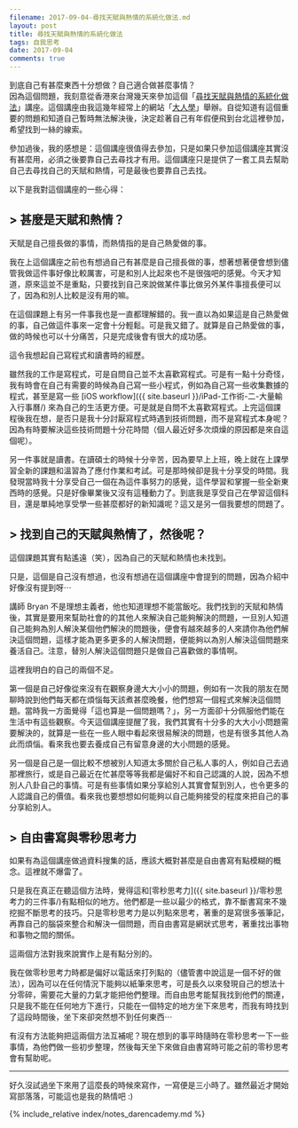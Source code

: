 ```yaml
---
filename: 2017-09-04-尋找天賦與熱情的系統化做法.md
layout: post
title: 尋找天賦與熱情的系統化做法
tags: 自我思考
date: 2017-09-04
comments: true
---
```

到底自己有甚麼東西十分想做？自己適合做甚麼事情？  
因為這個問題，我刻意從香港來台灣幾天來參加這個「[尋找天賦與熱情的系統化做法](https://www.darencademy.com/activity/view/id/13680)」講座。這個講座由我這幾年經常上的網站「[大人學](https://www.darencademy.com)」舉辦。自從知道有這個重要的問題和知道自己暫時無法解決後，決定趁著自己有年假便飛到台北這裡參加，希望找到一絲的線索。

參加過後，我的感想是：這個講座很值得去參加，只是如果只參加這個講座其實沒有甚麼用，必須之後要靠自己去尋找才有用。這個講座只是提供了一套工具去幫助自己去尋找自己的天賦和熱情，可是最後也要靠自己去找。

以下是我對這個講座的一些心得：

## > 甚麼是天賦和熱情？

天賦是自己擅長做的事情，而熱情指的是自己熱愛做的事。

我在上這個講座之前也有想過自己有甚麼是自己擅長做的事，想著想著便會想到儘管我做這件事好像比較厲害，可是和別人比起來也不是很強吧的感覺。今天才知道，原來這並不是重點，只要找到自己來說做某件事比做另外某件事擅長便可以了，因為和別人比較是沒有用的嘛。

在這個課題上有另一件事我也是一直都理解錯的。我一直以為如果這是自己熱愛做的事，自己做這件事來一定會十分輕鬆。可是我又錯了。就算是自己熱愛做的事，做的時候也可以十分痛苦，只是完成後會有很大的成功感。

這令我想起自己寫程式和讀書時的經歷。

雖然我的工作是寫程式，可是自問自己並不太喜歡寫程式。可是有一點十分奇怪，我有時會在自己有需要的時候為自己寫一些小程式，例如為自己寫一些收集數據的程式，甚至是寫一些 [iOS workflow]({{ site.baseurl }}/iPad-工作術-二-大量輸入行事曆/) 來為自己的生活更方便。可是就是自問不太喜歡寫程式。上完這個課程後我在想，是否只是我十分討厭寫程式時遇到技術問題，而不是寫程式本身呢？因為有時要解決這些技術問題十分花時間（個人最近好多次煩燥的原因都是來自這個呢）。

另一件事就是讀書。在讀碩士的時候十分辛苦，因為要早上上班，晚上就在上課學習全新的課題和溫習為了應付作業和考試。可是那時候卻是我十分享受的時間。我發現當時我十分享受自己一個在為這件事努力的感覺，這件學習和掌握一些全新東西時的感覺。只是好像畢業後又沒有這種動力了。到底我是享受自己在學習這個科目，還是單純地享受學一些甚麼都好的新知識呢？這又是另一個我要想的問題了。

## > 找到自己的天賦與熱情了，然後呢？

這個課題其實有點遙遠（笑），因為自己的天賦和熱情也未找到。

只是，這個是自己沒有想過，也沒有想過在這個講座中會提到的問題，因為介紹中好像沒有提到呀⋯

講師 Bryan 不是理想主義者，他也知道理想不能當飯吃。我們找到的天賦和熱情後，其實是要用來幫助社會的的其他人來解決自己能夠解決的問題，一旦別人知道自己能夠為別人解決某個他們解決的問題後，便會有越來越多的人來請你為他們解決這個問題，這樣才能為更多更多的人解決問題，便能夠以為別人解決這個問題來養活自己。注意，替別人解決這個問題只是做自己喜歡做的事情啊。

這裡我明白的自己的兩個不足。

第一個是自己好像從來沒有在觀察身邊大大小小的問題，例如有一次我的朋友在閒聊時說到他們每天都在煩惱每天該煮甚麼晚餐，他們想寫一個程式來解決這個問題。當時我一方面覺得「這也算是一個問題嗎？」，另一方面卻十分佩服他們能在生活中有這些觀察。今天這個講座提醒了我，我們其實有十分多的大大小小問題需要解決的，就算是一些在一些人眼中看起來很易解決的問題，也是有很多其他人為此而煩惱。看來我也要去養成自己有留意身邊的大小問題的感覺。

另一個是自己是一個比較不想被別人知道太多關於自己私人事的人，例如自己去過那裡旅行，或是自己最近在忙甚麼等等我都是偏好不和自己認識的人說，因為不想別人八卦自己的事情。可是有些事情如果分享給別人其實會幫到別人，也令更多的人認識自己的價值。看來我也要想想如何能夠以自己能夠接受的程度來把自己的事分享給別人。

## > 自由書寫與零秒思考力

如果有為這個講座做過資料搜集的話，應該大概對甚麼是自由書寫有點模糊的概念。這裡就不爆雷了。

只是我在真正在聽這個方法時，覺得這和[零秒思考力]({{ site.baseurl }}/零秒思考力的三件事/)有點相似的地方。他們都是一些以最少的格式，靠不斷書寫來不幾挖掘不斷思考的技巧。只是零秒思考力是以列點來思考，著重的是寫很多張筆記，再靠自己的腦袋來整合和解決一個問題，而自由書寫是網狀式思考，著重找出事物和事物之間的關係。

這兩個方法對我來說實作上是有點分別的。

我在做零秒思考力時都是偏好以電話來打列點的（儘管書中說這是一個不好的做法），因為可以在任何情況下能夠以紙筆來思考，可是長久以來發現自己的想法十分零碎，需要花大量的力氣才能把他們整理。而自由思考能幫我找到他們的關連，只是我不能在任何地方下進行，只能在一個特定的地方坐下來思考，而我有時找到了這段時間後，坐下來卻突然想不到任何東西⋯

有沒有方法能夠把這兩個方法互補呢？現在想到的事平時隨時在零秒思考一下一些事情，為他們做一些初步整理，然後每天坐下來做自由書寫時可能之前的零秒思考會有幫助呢。

---

好久沒試過坐下來用了這麼長的時候來寫作，一寫便是三小時了。雖然最近才開始寫部落落，可能這也是我的熱情吧 :)

{% include_relative index/notes_darencademy.md %}
